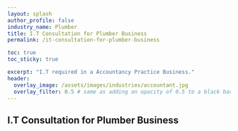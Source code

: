 ```yaml
---
layout: splash 
author_profile: false 
industry_name: Plumber
title: I.T Consultation for Plumber Business
permalink: /it-consultation-for-plumber-business

toc: true
toc_sticky: true

excerpt: "I.T required in a Accountancy Practice Business."
header:
  overlay_image: /assets/images/industries/accountant.jpg
  overlay_filter: 0.5 # same as adding an opacity of 0.5 to a black background
---
```


## I.T Consultation for Plumber Business